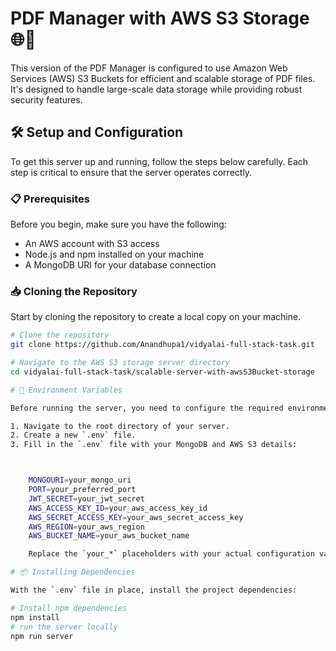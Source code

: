 # PDF Manager with AWS S3 Storage 🌐📁

This version of the PDF Manager is configured to use Amazon Web Services (AWS) S3 Buckets for efficient and scalable storage of PDF files. It's designed to handle large-scale data storage while providing robust security features.

## 🛠 Setup and Configuration

To get this server up and running, follow the steps below carefully. Each step is critical to ensure that the server operates correctly.

### 📋 Prerequisites

Before you begin, make sure you have the following:
- An AWS account with S3 access
- Node.js and npm installed on your machine
- A MongoDB URI for your database connection

### 📥 Cloning the Repository

Start by cloning the repository to create a local copy on your machine.

```bash
# Clone the repository
git clone https://github.com/Anandhupa1/vidyalai-full-stack-task.git

# Navigate to the AWS S3 storage server directory
cd vidyalai-full-stack-task/scalable-server-with-awsS3Bucket-storage

# 🔑 Environment Variables

Before running the server, you need to configure the required environment variables:

1. Navigate to the root directory of your server.
2. Create a new `.env` file.
3. Fill in the `.env` file with your MongoDB and AWS S3 details:



    MONGOURI=your_mongo_uri
    PORT=your_preferred_port
    JWT_SECRET=your_jwt_secret
    AWS_ACCESS_KEY_ID=your_aws_access_key_id
    AWS_SECRET_ACCESS_KEY=your_aws_secret_access_key
    AWS_REGION=your_aws_region
    AWS_BUCKET_NAME=your_aws_bucket_name

    Replace the `your_*` placeholders with your actual configuration values. Make sure this file is not tracked by Git and is kept secure.

# 📦 Installing Dependencies

With the `.env` file in place, install the project dependencies:

# Install npm dependencies
npm install
# run the server locally
npm run server


